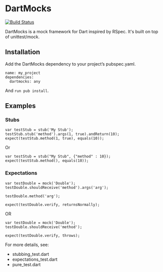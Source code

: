 # DartMocks

[![Build Status](https://drone.io/github.com/vsavkin/dartmocks/status.png)](https://drone.io/github.com/vsavkin/dartmocks/latest)

DartMocks is a mock framework for Dart inspired by RSpec. It's built on top of unittest/mock.

## Installation

Add the DartMocks dependency to your project’s pubspec.yaml.

    name: my_project
    dependencies:
      dartmocks: any

And `run pub install`.

## Examples

### Stubs

    var testStub = stub('My Stub');
    testStub.stub('method').args(1, true).andReturn(10);
    expect(testStub.method(1, true), equals(10));

Or

    var testStub = stub("My Stub", {"method" : 10});
    expect(testStub.method(), equals(10));


### Expectations

    var testDouble = mock('Double');
    testDouble.shouldReceive('method').args('arg');

    testDouble.method('arg');

    expect(testDouble.verify, returnsNormally);

OR

    var testDouble = mock('Double');
    testDouble.shouldReceive('method');

    expect(testDouble.verify, throws);


For more details, see:

  * stubbing_test.dart
  * expectations_test.dart
  * pure_test.dart